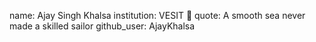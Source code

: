 name: Ajay Singh Khalsa 
institution: VESIT 🚩 
quote: A smooth sea never made a skilled sailor 
github_user: AjayKhalsa
